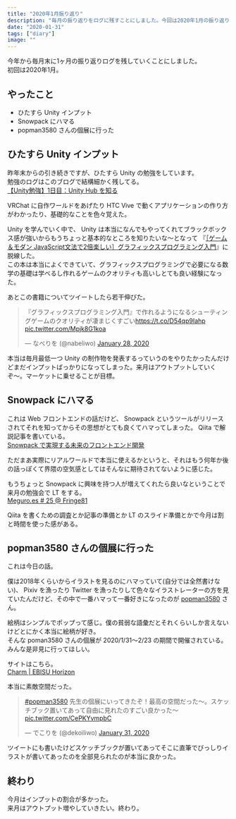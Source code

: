 ```yaml
---
title: "2020年1月振り返り"
description: "毎月の振り返りをログに残すことにしました。今回は2020年1月の振り返り。"
date: "2020-01-31"
tags: ["diary"]
image: ""
---
```


今年から毎月末に1ヶ月の振り返りログを残していくことにしました。  
初回は2020年1月。

## やったこと

- ひたすら Unity インプット
- Snowpack にハマる
- popman3580 さんの個展に行った

## ひたすら Unity インプット

昨年末からの引き続きですが、ひたすら Unity の勉強をしています。  
勉強のログはこのブログで結構細かく残してる。  
[【Unity勉強】1日目：Unity Hub を知る](https://blog.nabeliwo.com/2019/12/unity-study-01/)

VRChat に自作ワールドをあげたり HTC Vive で動くアプリケーションの作り方がわかったり、基礎的なことを色々覚えた。

Unity を学んでいく中で、 Unity は本当になんでもやってくれてブラックボックス感が強いからもうちょっと基本的なところを知りたいな〜となって 『[［ゲーム＆モダン JavaScript文法で2倍楽しい］グラフィックスプログラミング入門](https://gihyo.jp/book/2020/978-4-297-11085-7)』に脱線した。  
この本は本当によくできていて、グラフィックスプログラミングで必要になる数学の基礎は学べるし作れるゲームのクオリティも高いしとても良い経験になった。

あとこの書籍についてツイートしたら若干伸びた。

<blockquote class="twitter-tweet"><p lang="ja" dir="ltr">『グラフィックスプログラミング入門』で作れるようになるシューティングゲームのクオリティが凄まじくすごい<a href="https://t.co/D54qp9Iahp">https://t.co/D54qp9Iahp</a> <a href="https://t.co/Mpjk8G1koa">pic.twitter.com/Mpjk8G1koa</a></p>&mdash; なべりを (@nabeliwo) <a href="https://twitter.com/nabeliwo/status/1222143313936961537?ref_src=twsrc%5Etfw">January 28, 2020</a></blockquote> <script async src="https://platform.twitter.com/widgets.js" charset="utf-8"></script>

本当は毎月最低一つ Unity の制作物を発表するっていうのをやりたかったんだけどまだインプットばっかりになってしまった。来月はアウトプットしていくぞ〜。マーケットに乗せることが目標。

## Snowpack にハマる

これは Web フロントエンドの話だけど、 Snowpack というツールがリリースされてそれを知ってからその思想がとても良くてハマってしまった。 Qiita で解説記事を書いている。  
[Snowpack で実現する未来のフロントエンド開発](https://qiita.com/nabeliwo/items/67cc7f2c67c905eddbc7)

ただまあ実際にリアルワールドで本当に使えるかというと、それはもう何年か後の話っぽくて界隈の空気感としてはそんなに期待されてないように感じた。

もうちょっと Snowpack に興味を持つ人が増えてくれたら良いなということで来月の勉強会で LT をする。  
[Meguro.es # 25 @ Fringe81](https://meguroes.connpass.com/event/159506/)

Qiita を書くための調査とか記事の準備とか LT のスライド準備とかで今月は割と時間を使った感がある。

## popman3580 さんの個展に行った

これは今日の話。

僕は2018年くらいからイラストを見るのにハマっていて(自分では全然書けない)、 Pixiv を漁ったり Twitter を漁ったりして色々なイラストレーターの方を見ていたんだけど、その中で一番ハマって一番好きになったのが [popman3580](https://twitter.com/popman3580) さん。

絵柄はシンプルでポップって感じ。僕の貧弱な語彙だとそれくらいしか言えないけどとにかく本当に絵柄が好き。  
そんな poman3580 さんの個展が 2020/1/31〜2/23 の期間で開催されている。  
みんな是非見に行ってほしい。

サイトはこちら。  
[Charm | EBISU Horizon](https://www.ebisu-horizon.com/charm)

本当に素敵空間だった。

<blockquote class="twitter-tweet"><p lang="ja" dir="ltr"><a href="https://twitter.com/hashtag/popman3580?src=hash&amp;ref_src=twsrc%5Etfw">#popman3580</a> 先生の個展にいってきたぞ！最高の空間だった〜。スケッチブック置いてあって自由に見れたのすごい良かった〜 <a href="https://t.co/CePKYvmpbC">pic.twitter.com/CePKYvmpbC</a></p>&mdash; でこりを (@dekoiliwo) <a href="https://twitter.com/dekoiliwo/status/1223247018153218049?ref_src=twsrc%5Etfw">January 31, 2020</a></blockquote> <script async src="https://platform.twitter.com/widgets.js" charset="utf-8"></script>

ツイートにも書いたけどスケッチブックが置いてあってそこに直筆でびっしりイラストが書いてあったのを全部見られたのが本当に良かった。

## 終わり

今月はインプットの割合が多かった。  
来月はアウトプット増やしていきたい。終わり。
